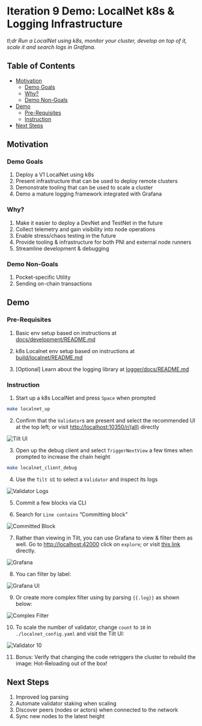 # Iteration 9 Demo: LocalNet k8s & Logging Infrastructure <!-- omit in toc -->

_tl;dr Run a LocalNet using k8s, monitor your cluster, develop on top of it, scale it and search logs in Grafana._

## Table of Contents <!-- omit in toc -->

- [Motivation](#motivation)
  - [Demo Goals](#demo-goals)
  - [Why?](#why)
  - [Demo Non-Goals](#demo-non-goals)
- [Demo](#demo)
  - [Pre-Requisites](#pre-requisites)
  - [Instruction](#instruction)
- [Next Steps](#next-steps)

## Motivation

### Demo Goals

1. Deploy a V1 LocalNet using k8s
2. Present infrastructure that can be used to deploy remote clusters
3. Demonstrate tooling that can be used to scale a cluster
4. Demo a mature logging framework integrated with Grafana

### Why?

1. Make it easier to deploy a DevNet and TestNet in the future
2. Collect telemetry and gain visibility into node operations
3. Enable stress/chaos testing in the future
4. Provide tooling & infrastructure for both PNI and external node runners
5. Streamline development & debugging

### Demo Non-Goals

1. Pocket-specific Utility
2. Sending on-chain transactions

## Demo

### Pre-Requisites

1. Basic env setup based on instructions at [docs/development/README.md](../development/README.md)

2. k8s Localnet env setup based on instructions at [build/localnet/README.md](../../build/localnet/README.md)

3. [Optional] Learn about the logging library at [logger/docs/README.md](../../logger/docs/README.md)

### Instruction

1. Start up a k8s LocalNet and press `Space` when prompted

```bash
make localnet_up
```

2. Confirm that the `Validator`s are present and select the recommended UI at the top left; or visit [http://localhost:10350/r/(all)](<http://localhost:10350/r/(all)>) directly

![Tilt UI](https://user-images.githubusercontent.com/1892194/217139866-f3f4e1e1-5ad7-429e-b26b-15953b59cd49.png)

3. Open up the debug client and select `TriggerNextView` a few times when prompted to increase the chain height

```bash
make localnet_client_debug
```

4. Use the `Tilt UI` to select a `Validator` and inspect its logs

![Validator Logs](https://user-images.githubusercontent.com/1892194/217139864-dbbf15f4-7edd-4089-bd95-2d608bc981b6.png)

5. Commit a few blocks via CLI

6. Search for `Line contains` ”Committing block”

![Committed Block](https://user-images.githubusercontent.com/1892194/217139860-369b6f9b-7827-49e2-9a62-e11f801fa931.png)

7. Rather than viewing in Tilt, you can use Grafana to view & filter them as well. Go to [http://localhost:42000](http://localhost:42000/) click on `explore`; or visit [this link](http://localhost:42000/explore?orgId=1&left=%7B%22datasource%22:%22P8E80F9AEF21F6940%22,%22queries%22:%5B%7B%22refId%22:%22A%22,%22datasource%22:%7B%22type%22:%22loki%22,%22uid%22:%22P8E80F9AEF21F6940%22%7D%7D%5D,%22range%22:%7B%22from%22:%22now-1h%22,%22to%22:%22now%22%7D%7D) directly.

![Grafana](https://user-images.githubusercontent.com/1892194/217139859-f3ad4d0b-1204-4da8-a73b-c6f079d183a1.png)

8. You can filter by label:

![Grafana UI](https://user-images.githubusercontent.com/1892194/217139856-f6bae565-f52f-4b51-8547-b95e3b5dcf3b.png)

9. Or create more complex filter using by parsing `{{.log}}` as shown below:

![Complex Filter](https://user-images.githubusercontent.com/1892194/217146156-8e4556b9-7ea6-4135-87aa-66f33f919d1c.png)

10. To scale the number of validator, change `count` to `10` in `./localnet_config.yaml` and visit the Tilt UI:

![Validator 10](https://user-images.githubusercontent.com/1892194/217139832-f619a317-0993-4f14-99a5-67d371d124f2.png)

11. Bonus: Verify that changing the code retriggers the cluster to rebuild the image: Hot-Reloading out of the box!

## Next Steps

1. Improved log parsing
2. Automate validator staking when scaling
3. Discover peers (nodes or actors) when connected to the network
4. Sync new nodes to the latest height
